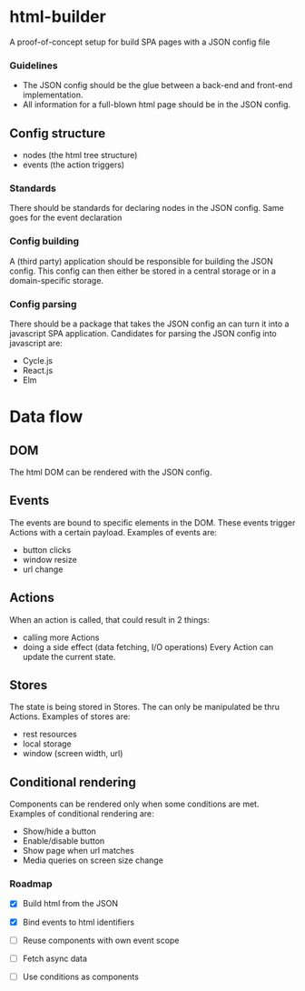 # html-builder
A proof-of-concept setup for build SPA pages with a JSON config file

### Guidelines
* The JSON config should be the glue between a back-end and front-end implementation.
* All information for a full-blown html page should be in the JSON config.

## Config structure
* nodes (the html tree structure)
* events (the action triggers)

### Standards
There should be standards for declaring nodes in the JSON config.
Same goes for the event declaration

### Config building
A (third party) application should be responsible for building the JSON config.
This config can then either be stored in a central storage or in a domain-specific storage.

### Config parsing
There should be a package that takes the JSON config an can turn it into a javascript SPA application.
Candidates for parsing the JSON config into javascript are:
* Cycle.js
* React.js
* Elm

# Data flow

## DOM
The html DOM can be rendered with the JSON config.

## Events
The events are bound to specific elements in the DOM.
These events trigger Actions with a certain payload.
Examples of events are:
* button clicks
* window resize
* url change

## Actions
When an action is called, that could result in 2 things:
* calling more Actions
* doing a side effect (data fetching, I/O operations)
Every Action can update the current state.

## Stores
The state is being stored in Stores.
The can only be manipulated be thru Actions.
Examples of stores are:
* rest resources
* local storage
* window (screen width, url)

## Conditional rendering
Components can be rendered only when some conditions are met.
Examples of conditional rendering are:
* Show/hide a button
* Enable/disable button
* Show page when url matches
* Media queries on screen size change

### Roadmap
* [x] Build html from the JSON
* [x] Bind events to html identifiers
* [ ] Reuse components with own event scope
* [ ] Fetch async data
* [ ] Use conditions as components

